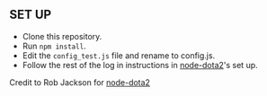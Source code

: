 ## SET UP
* Clone this repository.
* Run `npm install`.
* Edit the `config_test.js` file and rename to config.js.
* Follow the rest of the log in instructions in [node-dota2](https://github.com/RJacksonm1/node-dota2)'s set up.

Credit to Rob Jackson for [node-dota2](https://github.com/RJacksonm1/node-dota2)
